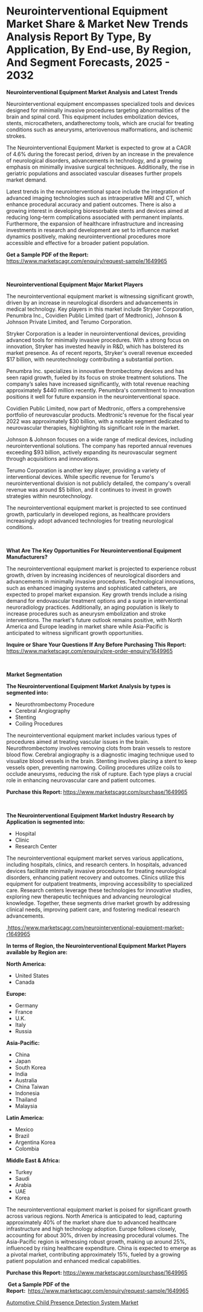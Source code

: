 <p><h1>Neurointerventional Equipment Market Share & Market New Trends Analysis Report By Type, By Application, By End-use, By Region, And Segment Forecasts, 2025 - 2032</h1></p><p><strong>Neurointerventional Equipment Market Analysis and Latest Trends</strong></p>
<p><p>Neurointerventional equipment encompasses specialized tools and devices designed for minimally invasive procedures targeting abnormalities of the brain and spinal cord. This equipment includes embolization devices, stents, microcatheters, andatherectomy tools, which are crucial for treating conditions such as aneurysms, arteriovenous malformations, and ischemic strokes.</p><p>The Neurointerventional Equipment Market is expected to grow at a CAGR of 4.6% during the forecast period, driven by an increase in the prevalence of neurological disorders, advancements in technology, and a growing emphasis on minimally invasive surgical techniques. Additionally, the rise in geriatric populations and associated vascular diseases further propels market demand.</p><p>Latest trends in the neurointerventional space include the integration of advanced imaging technologies such as intraoperative MRI and CT, which enhance procedural accuracy and patient outcomes. There is also a growing interest in developing bioresorbable stents and devices aimed at reducing long-term complications associated with permanent implants. Furthermore, the expansion of healthcare infrastructure and increasing investments in research and development are set to influence market dynamics positively, making neurointerventional procedures more accessible and effective for a broader patient population.</p></p>
<p><strong>Get a Sample PDF of the Report:&nbsp;</strong> <a href="https://www.marketscagr.com/enquiry/request-sample/1649965?utm_campaign=3308&utm_medium=2&utm_source=Github&utm_content=ia&utm_term=23032025&utm_id=neurointerventional-equipment">https://www.marketscagr.com/enquiry/request-sample/1649965</a></p>
<p>&nbsp;</p>
<p><strong>Neurointerventional Equipment Major Market Players</strong></p>
<p><p>The neurointerventional equipment market is witnessing significant growth, driven by an increase in neurological disorders and advancements in medical technology. Key players in this market include Stryker Corporation, Penumbra Inc., Covidien Public Limited (part of Medtronic), Johnson & Johnson Private Limited, and Terumo Corporation.</p><p>Stryker Corporation is a leader in neurointerventional devices, providing advanced tools for minimally invasive procedures. With a strong focus on innovation, Stryker has invested heavily in R&D, which has bolstered its market presence. As of recent reports, Stryker's overall revenue exceeded $17 billion, with neurotechnology contributing a substantial portion.</p><p>Penumbra Inc. specializes in innovative thrombectomy devices and has seen rapid growth, fueled by its focus on stroke treatment solutions. The company’s sales have increased significantly, with total revenue reaching approximately $440 million recently. Penumbra's commitment to innovation positions it well for future expansion in the neurointerventional space.</p><p>Covidien Public Limited, now part of Medtronic, offers a comprehensive portfolio of neurovascular products. Medtronic's revenue for the fiscal year 2022 was approximately $30 billion, with a notable segment dedicated to neurovascular therapies, highlighting its significant role in the market.</p><p>Johnson & Johnson focuses on a wide range of medical devices, including neurointerventional solutions. The company has reported annual revenues exceeding $93 billion, actively expanding its neurovascular segment through acquisitions and innovations.</p><p>Terumo Corporation is another key player, providing a variety of interventional devices. While specific revenue for Terumo's neurointerventional division is not publicly detailed, the company's overall revenue was around $5 billion, and it continues to invest in growth strategies within neurotechnology.</p><p>The neurointerventional equipment market is projected to see continued growth, particularly in developed regions, as healthcare providers increasingly adopt advanced technologies for treating neurological conditions.</p></p>
<p>&nbsp;</p>
<p><strong>What Are The Key Opportunities For Neurointerventional Equipment Manufacturers?</strong></p>
<p><p>The neurointerventional equipment market is projected to experience robust growth, driven by increasing incidences of neurological disorders and advancements in minimally invasive procedures. Technological innovations, such as enhanced imaging systems and sophisticated catheters, are expected to propel market expansion. Key growth trends include a rising demand for endovascular treatment options and a surge in interventional neuroradiology practices. Additionally, an aging population is likely to increase procedures such as aneurysm embolization and stroke interventions. The market's future outlook remains positive, with North America and Europe leading in market share while Asia-Pacific is anticipated to witness significant growth opportunities.</p></p>
<p><strong>Inquire or Share Your Questions If Any Before Purchasing This Report:</strong> <a href="https://www.marketscagr.com/enquiry/pre-order-enquiry/1649965?utm_campaign=3308&utm_medium=2&utm_source=Github&utm_content=ia&utm_term=23032025&utm_id=neurointerventional-equipment">https://www.marketscagr.com/enquiry/pre-order-enquiry/1649965</a></p>
<p>&nbsp;</p>
<p><strong>Market Segmentation</strong></p>
<p><strong>The Neurointerventional Equipment Market Analysis by types is segmented into:</strong></p>
<p><ul><li>Neurothrombectomy Procedure</li><li>Cerebral Angiography</li><li>Stenting</li><li>Coiling Procedures</li></ul></p>
<p><p>The neurointerventional equipment market includes various types of procedures aimed at treating vascular issues in the brain. Neurothrombectomy involves removing clots from brain vessels to restore blood flow. Cerebral angiography is a diagnostic imaging technique used to visualize blood vessels in the brain. Stenting involves placing a stent to keep vessels open, preventing narrowing. Coiling procedures utilize coils to occlude aneurysms, reducing the risk of rupture. Each type plays a crucial role in enhancing neurovascular care and patient outcomes.</p></p>
<p><strong>Purchase this Report:&nbsp;</strong><a href="https://www.marketscagr.com/purchase/1649965?utm_campaign=3308&utm_medium=2&utm_source=Github&utm_content=ia&utm_term=23032025&utm_id=neurointerventional-equipment">https://www.marketscagr.com/purchase/1649965</a></p>
<p>&nbsp;</p>
<p><strong>The Neurointerventional Equipment Market Industry Research by Application is segmented into:</strong></p>
<p><ul><li>Hospital</li><li>Clinic</li><li>Research Center</li></ul></p>
<p><p>The neurointerventional equipment market serves various applications, including hospitals, clinics, and research centers. In hospitals, advanced devices facilitate minimally invasive procedures for treating neurological disorders, enhancing patient recovery and outcomes. Clinics utilize this equipment for outpatient treatments, improving accessibility to specialized care. Research centers leverage these technologies for innovative studies, exploring new therapeutic techniques and advancing neurological knowledge. Together, these segments drive market growth by addressing clinical needs, improving patient care, and fostering medical research advancements.</p></p>
<p><a href="https://www.marketscagr.com/neurointerventional-equipment-market-r1649965?utm_campaign=3308&utm_medium=2&utm_source=Github&utm_content=ia&utm_term=23032025&utm_id=neurointerventional-equipment">&nbsp;https://www.marketscagr.com/neurointerventional-equipment-market-r1649965</a></p>
<p><strong>In terms of Region, the Neurointerventional Equipment Market Players available by Region are:</strong></p>
<p>
    <p> <strong> North America: </strong>
        <ul>
            <li>United States</li>
            <li>Canada</li>
        </ul>
        </p> 
    <p> <strong> Europe: </strong>
        <ul>
            <li>Germany</li>
            <li>France</li>
            <li>U.K.</li>
            <li>Italy</li>
            <li>Russia</li>
        </ul>
        </p> 
    <p> <strong> Asia-Pacific: </strong>
        <ul>
            <li>China</li>
            <li>Japan</li>
            <li>South Korea</li>
            <li>India</li>
            <li>Australia</li>
            <li>China Taiwan</li>
            <li>Indonesia</li>
            <li>Thailand</li>
            <li>Malaysia</li>
        </ul>
        </p> 
    <p> <strong> Latin America: </strong>
        <ul>
            <li>Mexico</li>
            <li>Brazil</li>
            <li>Argentina Korea</li>
            <li>Colombia</li>
        </ul>
        </p> 
    <p> <strong> Middle East & Africa: </strong>
        <ul>
            <li>Turkey</li>
            <li>Saudi</li>
            <li>Arabia</li>
            <li>UAE</li>
            <li>Korea</li>
        </ul>
    </p>
    </p>
<p><p>The neurointerventional equipment market is poised for significant growth across various regions. North America is anticipated to lead, capturing approximately 40% of the market share due to advanced healthcare infrastructure and high technology adoption. Europe follows closely, accounting for about 30%, driven by increasing procedural volumes. The Asia-Pacific region is witnessing robust growth, making up around 25%, influenced by rising healthcare expenditure. China is expected to emerge as a pivotal market, contributing approximately 15%, fueled by a growing patient population and enhanced medical capabilities.</p></p>
<p><strong>Purchase this Report: </strong><a href="https://www.marketscagr.com/purchase/1649965?utm_campaign=3308&utm_medium=2&utm_source=Github&utm_content=ia&utm_term=23032025&utm_id=neurointerventional-equipment">https://www.marketscagr.com/purchase/1649965</a></p>
<p>&nbsp;<strong>Get a Sample PDF of the Report:&nbsp;&nbsp;</strong><a href="https://www.marketscagr.com/enquiry/request-sample/1649965?utm_campaign=3308&utm_medium=2&utm_source=Github&utm_content=ia&utm_term=23032025&utm_id=neurointerventional-equipment">https://www.marketscagr.com/enquiry/request-sample/1649965</a></p>
<p><strong></strong></p>
<p><p><a href="https://github.com/wynonachirei9/Market-Research-Report-List-1/blob/main/automotive-child-presence-detection-system-market.md?utm_campaign=3308&utm_medium=2&utm_source=Github&utm_content=ia&utm_term=23032025&utm_id=neurointerventional-equipment">Automotive Child Presence Detection System Market</a></p></p>